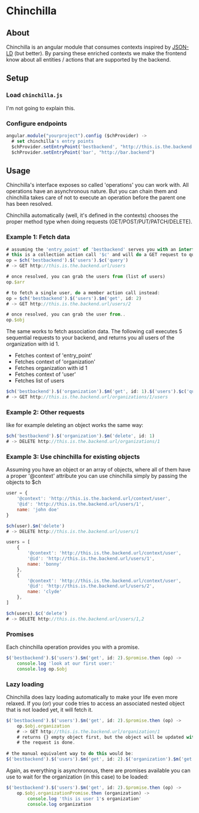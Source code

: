 
# Chinchilla

## About
Chinchilla is an angular module that consumes contexts inspired by [JSON-LD](http://json-ld.org/) (but better). By parsing these enriched contexts we make the frontend know about all entities / actions that are supported by the backend.

## Setup

### Load `chinchilla.js`
I'm not going to explain this.

### Configure endpoints
~~~javascript
angular.module("yourproject").config ($chProvider) ->
  # set chinchilla's entry points
  $chProvider.setEntryPoint('bestbackend', "http://this.is.the.backend.url")
  $chProvider.setEntryPoint('bar', "http://bar.backend")
~~~

## Usage

Chinchilla's interface exposes so called 'operations' you can work with. All operations have an asynchronous nature. But you can chain them and chinchilla takes care of not to execute an operation before the parent one has been resolved.

Chinchilla automatically (well, it's defined in the contexts) chooses the proper method type when doing requests (GET/POST/PUT/PATCH/DELETE).

### Example 1: Fetch data

~~~javascript
# assuming the 'entry_point' of 'bestbackend' serves you with an interface to 'users', 
# this is a collection action call '$c' and will do a GET request to query users:
op = $ch('bestbackend').$('users').$c('query')
# -> GET http://this.is.the.backend.url/users

# once resolved, you can grab the users from (list of users)
op.$arr

# to fetch a single user, do a member action call instead:
op = $ch('bestbackend').$('users').$m('get', id: 2)
# -> GET http://this.is.the.backend.url/users/2

# once resolved, you can grab the user from..
op.$obj
~~~

The same works to fetch association data. The following call executes 5 sequential requests to your backend, and returns you all users of the organization with id 1.

- Fetches context of 'entry_point'
- Fetches context of 'organization'
- Fetches organization with id 1
- Fetches context of 'user'
- Fetches list of users

~~~javascript
$ch('bestbackend').$('organization').$m('get', id: 1).$('users').$c('query')
# -> GET http://this.is.the.backend.url/organizations/1/users
~~~

### Example 2: Other requests

like for example deleting an object works the same way:

~~~javascript
$ch('bestbackend').$('organization').$m('delete', id: 1)
# -> DELETE http://this.is.the.backend.url/organizations/1
~~~

### Example 3: Use chinchilla for existing objects

Assuming you have an object or an array of objects, where all of them have a proper '@context' attribute you can use chinchilla simply by passing the objects to $ch

~~~javascript
user = { 
	'@context': 'http://this.is.the.backend.url/context/user',
	'@id': 'http://this.is.the.backend.url/users/1',
	name: 'john doe' 
}

$ch(user).$m('delete')
# -> DELETE http://this.is.the.backend.url/users/1

users = [
	{ 
		'@context': 'http://this.is.the.backend.url/context/user',
		'@id': 'http://this.is.the.backend.url/users/1',
		name: 'bonny' 
	},
	{ 
		'@context': 'http://this.is.the.backend.url/context/user',
		'@id': 'http://this.is.the.backend.url/users/2',
		name: 'clyde' 
	},
]

$ch(users).$c('delete')
# -> DELETE http://this.is.the.backend.url/users/1,2
~~~

### Promises

Each chinchilla operation provides you with a promise.

~~~javascript
$('bestbackend').$('users').$m('get', id: 2).$promise.then (op) ->
	console.log 'look at our first user:'
	console.log op.$obj
~~~

### Lazy loading

Chinchilla does lazy loading automatically to make your life even more relaxed. If you (or) your code tries to access an associated nested object that is not loaded yet, it will fetch it.

~~~javascript
$('bestbackend').$('users').$m('get', id: 2).$promise.then (op) ->
	op.$obj.organization
	# -> GET http://this.is.the.backend.url/organization/1
	# returns {} empty object first, but the object will be updated with organization data when
	# the request is done.
	
# the manual equivalent way to do this would be:
$('bestbackend').$('users').$m('get', id: 2).$('organization').$m('get')
~~~

Again, as everything is asynchronous, there are promises available you can use to wait for the organization (in this case) to be loaded:

~~~javascript
$('bestbackend').$('users').$m('get', id: 2).$promise.then (op) ->
	op.$obj.organizationPromise.then (organization) ->
		console.log 'this is user 1's organization'
		console.log organization
~~~